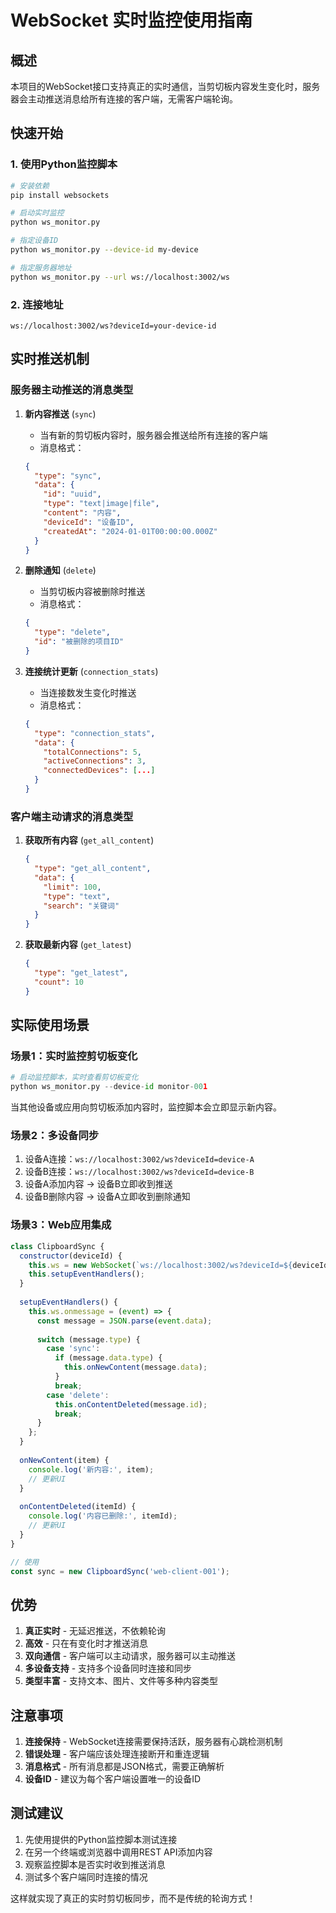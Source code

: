 # WebSocket 实时监控使用指南

## 概述

本项目的WebSocket接口支持真正的实时通信，当剪切板内容发生变化时，服务器会主动推送消息给所有连接的客户端，无需客户端轮询。

## 快速开始

### 1. 使用Python监控脚本

```bash
# 安装依赖
pip install websockets

# 启动实时监控
python ws_monitor.py

# 指定设备ID
python ws_monitor.py --device-id my-device

# 指定服务器地址
python ws_monitor.py --url ws://localhost:3002/ws
```

### 2. 连接地址

```
ws://localhost:3002/ws?deviceId=your-device-id
```

## 实时推送机制

### 服务器主动推送的消息类型

1. **新内容推送** (`sync`)
   - 当有新的剪切板内容时，服务器会推送给所有连接的客户端
   - 消息格式：
   ```json
   {
     "type": "sync",
     "data": {
       "id": "uuid",
       "type": "text|image|file",
       "content": "内容",
       "deviceId": "设备ID",
       "createdAt": "2024-01-01T00:00:00.000Z"
     }
   }
   ```

2. **删除通知** (`delete`)
   - 当剪切板内容被删除时推送
   - 消息格式：
   ```json
   {
     "type": "delete",
     "id": "被删除的项目ID"
   }
   ```

3. **连接统计更新** (`connection_stats`)
   - 当连接数发生变化时推送
   - 消息格式：
   ```json
   {
     "type": "connection_stats",
     "data": {
       "totalConnections": 5,
       "activeConnections": 3,
       "connectedDevices": [...]
     }
   }
   ```

### 客户端主动请求的消息类型

1. **获取所有内容** (`get_all_content`)
   ```json
   {
     "type": "get_all_content",
     "data": {
       "limit": 100,
       "type": "text",
       "search": "关键词"
     }
   }
   ```

2. **获取最新内容** (`get_latest`)
   ```json
   {
     "type": "get_latest",
     "count": 10
   }
   ```

## 实际使用场景

### 场景1：实时监控剪切板变化

```python
# 启动监控脚本，实时查看剪切板变化
python ws_monitor.py --device-id monitor-001
```

当其他设备或应用向剪切板添加内容时，监控脚本会立即显示新内容。

### 场景2：多设备同步

1. 设备A连接：`ws://localhost:3002/ws?deviceId=device-A`
2. 设备B连接：`ws://localhost:3002/ws?deviceId=device-B`
3. 设备A添加内容 → 设备B立即收到推送
4. 设备B删除内容 → 设备A立即收到删除通知

### 场景3：Web应用集成

```javascript
class ClipboardSync {
  constructor(deviceId) {
    this.ws = new WebSocket(`ws://localhost:3002/ws?deviceId=${deviceId}`);
    this.setupEventHandlers();
  }
  
  setupEventHandlers() {
    this.ws.onmessage = (event) => {
      const message = JSON.parse(event.data);
      
      switch (message.type) {
        case 'sync':
          if (message.data.type) {
            this.onNewContent(message.data);
          }
          break;
        case 'delete':
          this.onContentDeleted(message.id);
          break;
      }
    };
  }
  
  onNewContent(item) {
    console.log('新内容:', item);
    // 更新UI
  }
  
  onContentDeleted(itemId) {
    console.log('内容已删除:', itemId);
    // 更新UI
  }
}

// 使用
const sync = new ClipboardSync('web-client-001');
```

## 优势

1. **真正实时** - 无延迟推送，不依赖轮询
2. **高效** - 只在有变化时才推送消息
3. **双向通信** - 客户端可以主动请求，服务器可以主动推送
4. **多设备支持** - 支持多个设备同时连接和同步
5. **类型丰富** - 支持文本、图片、文件等多种内容类型

## 注意事项

1. **连接保持** - WebSocket连接需要保持活跃，服务器有心跳检测机制
2. **错误处理** - 客户端应该处理连接断开和重连逻辑
3. **消息格式** - 所有消息都是JSON格式，需要正确解析
4. **设备ID** - 建议为每个客户端设置唯一的设备ID

## 测试建议

1. 先使用提供的Python监控脚本测试连接
2. 在另一个终端或浏览器中调用REST API添加内容
3. 观察监控脚本是否实时收到推送消息
4. 测试多个客户端同时连接的情况

这样就实现了真正的实时剪切板同步，而不是传统的轮询方式！
